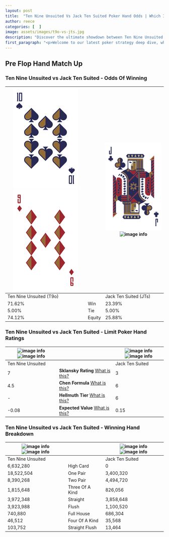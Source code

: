 ```yaml
---
layout: post
title:  "Ten Nine Unsuited Vs Jack Ten Suited Poker Hand Odds | Which Is The Better Hand In Poker? A Complete Guide"
author: reece
categories: [  ]
image: assets/images/t9o-vs-jts.jpg
description: "Discover the ultimate showdown between Ten Nine Unsuited and Jack Ten Suited in poker! Uncover the odds, strategies, and scenarios where one hand triumphs over the other. Get ready to up your poker game with this thrilling analysis."
first_paragraph: "<p>Welcome to our latest poker strategy deep dive, where we're pitting two distinct hands against each other in a high-stakes showdown: Ten Nine Unsuited vs Jack Ten Suited.</p><p>In the dynamic world of poker, every decision counts, and knowing which hand holds the upper hand is key to your success at the table.</p><p>In this article, we'll dissect these two hands, explore the scenarios where one dominates the other, and equip you with the knowledge to make strategic choices that can tip the odds in your favor.</p><p>Get ready to unravel the intriguing dynamics of these poker hands and elevate your game to new heights.</p>"
---
```




[comment]: # (sp0)

## Pre Flop Hand Match Up

<div class="table hand-ratings" markdown="1"> 



### Ten Nine Unsuited vs Jack Ten Suited - Odds Of Winning


    
| ![image info](assets/images/hand1/t.png) ![image info](assets/images/hand1/9o.png) |  | ![image info](assets/images/hand2/j.png) ![image info](assets/images/hand2/ts.png) |
| -------- | -------- | -------- |
| Ten Nine Unsuited (T9o) |  | Jack Ten Suited (JTs) |
| 71.62% | Win | 23.39% |
| 5.00% | Tie | 5.00% |
| 74.12% | Equity | 25.88% |




[comment]: # (sp1)



### Ten Nine Unsuited vs Jack Ten Suited - Limit Poker Hand Ratings


    
| ![image info](https://www.riverpairs.com/assets/images/hand1/t.png) ![image info](https://www.riverpairs.com/assets/images/hand1/9o.png) |  | ![image info](https://www.riverpairs.com/assets/images/hand2/j.png) ![image info](https://www.riverpairs.com/assets/images/hand2/ts.png) |
| -------- | -------- | -------- |
| Ten Nine Unsuited |  | Jack Ten Suited |
| 7 | **Sklansky Rating** [What is this?](/sklansky-rating-explained) | 3 |
| 4.5 | **Chen Formula** [What is this?](/chen-formula-explained) | 6 |
| - | **Hellmuth Tier** [What is this?](/Hellmuth-tier-explained) | 6 |
| -0.08 | **Expected Value** [What is this?](/expected-value-explained) | 0.15 |




[comment]: # (sp2)



### Ten Nine Unsuited vs Jack Ten Suited - Winning Hand Breakdown


    
| ![image info](https://www.riverpairs.com/assets/images/hand1/t.png) ![image info](https://www.riverpairs.com/assets/images/hand1/9o.png) |  | ![image info](https://www.riverpairs.com/assets/images/hand2/j.png) ![image info](https://www.riverpairs.com/assets/images/hand2/ts.png) |
| -------- | -------- | -------- |
| Ten Nine Unsuited |  | Jack Ten Suited |
| 6,632,280 | High Card | 0 |
| 18,522,504 | One Pair | 3,400,320 |
| 8,390,268 | Two Pair | 4,494,720 |
| 1,815,648 | Three Of A Kind | 826,056 |
| 3,972,348 | Straight | 3,858,648 |
| 3,923,988 | Flush | 1,100,520 |
| 740,880 | Full House | 686,304 |
| 46,512 | Four Of A Kind | 35,568 |
| 103,752 | Straight Flush | 13,464 |




[comment]: # (sp3)



</div>

[comment]: # (sp4)



[comment]: # (sp5)

